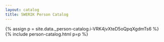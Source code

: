 ```yaml
---
layout: catalog
title: SWERIK Person Catalog
---
```

{% assign p = site.data._person-catalog.i-VRK4jvXteD5oQpqXgdmTs6 %}
{% include person-catalog.html p=p %}

